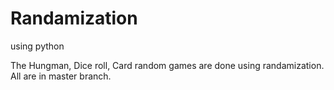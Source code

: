 # Randamization
using python 

The Hungman, Dice roll, Card random games are done using randamization.
 All are in master branch.
